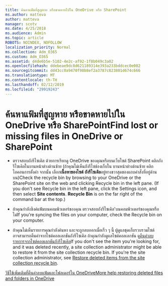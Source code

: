 ```yaml
---
title: ค้นหาแฟ้มที่สูญหาย หรือขาดหายไปใน OneDrive หรือ SharePoint
ms.author: matteva
author: matteva
manager: scotv
ms.date: 4/25/2018
ms.audience: Admin
ms.topic: article
ROBOTS: NOINDEX, NOFOLLOW
localization_priority: Normal
ms.collection: Adm_O365
ms.custom: Adm_O365
ms.assetid: d4de6b5e-5102-4e2c-af92-1f8b049c3a02
ms.openlocfilehash: ddebeae9dc8d621189314e393a233bddcec0e002
ms.sourcegitcommit: dd43cc0a9470f98b8ef2a3787c823801d674c666
ms.translationtype: MT
ms.contentlocale: th-TH
ms.lasthandoff: 02/12/2019
ms.locfileid: "29919243"
---
```

# <a name="find-lost-or-missing-files-in-onedrive-or-sharepoint"></a><span data-ttu-id="5241a-102">ค้นหาแฟ้มที่สูญหาย หรือขาดหายไปใน OneDrive หรือ SharePoint</span><span class="sxs-lookup"><span data-stu-id="5241a-102">Find lost or missing files in OneDrive or SharePoint</span></span>

- <span data-ttu-id="5241a-p101">ตรวจสอบถังรีไซเคิล ด้วยการเรียกดู OneDrive ของคุณหรือบนเว็บไซต์ SharePoint คลิกถังรีไซเคิลในบานหน้าต่างด้านซ้าย (ถ้าคุณไม่เห็นถังรีไซช่องเก็บใน บานหน้าต่างด้านซ้าย คลิกไอคอนการตั้งค่า จากนั้น เลือก**เนื้อหาของไซต์** **ถังรีไซเคิล**อยู่ทางขวาสุดของแถบคำสั่งที่อยู่ด้านบน)</span><span class="sxs-lookup"><span data-stu-id="5241a-p101">Check the recycle bin by browsing to your OneDrive or the SharePoint site on the web and clicking Recycle bin in the left pane. (If you don't see Recycle bin in the left pane, click the Settings icon, and then select **Site contents**. **Recycle Bin** is on the far right of the command bar at the top.)</span></span> 
    
- <span data-ttu-id="5241a-106">ถ้าคุณกำลังซิงค์แฟ้มบนคอมพิวเตอร์ของคุณ ตรวจสอบถังรีไซเคิล'บนคอมพิวเตอร์ของคุณหรือไม่</span><span class="sxs-lookup"><span data-stu-id="5241a-106">If you're syncing the files on your computer, check the Recycle bin on your computer.</span></span> 
    
- <span data-ttu-id="5241a-p102">ถ้าคุณไม่เห็นรายการคุณกำลังค้นหา และจะถูกลบออกเมื่อเร็ว ๆ นี้ ผู้ดูแลชุดเก็บรวบรวมไซต์อาจสามารถคืนค่าจากไซต์คอลเลกชันถังรีไซเคิล ถ้าคุณกำลังดูแลไซต์คอลเลกชัน ดู[คืนค่าลบรายการจากไซต์คอลเลกชันถังรีไซเคิล](https://go.microsoft.com/fwlink/?linkid=866439)</span><span class="sxs-lookup"><span data-stu-id="5241a-p102">If you don't see the item you're looking for, and it was deleted recently, a site collection administrator might be able to restore it from the site collection recycle bin. If you're the site collection administrator, see [Restore deleted items from the site collection recycle bin](https://go.microsoft.com/fwlink/?linkid=866439).</span></span>
    
[<span data-ttu-id="5241a-109">วิธีใช้เพิ่มเติมที่คืนค่าลบแฟ้มและโฟลเดอร์ใน OneDrive</span><span class="sxs-lookup"><span data-stu-id="5241a-109">More help restoring deleted files and folders in OneDrive</span></span>](https://go.microsoft.com/fwlink/?linkid=872872)
  

